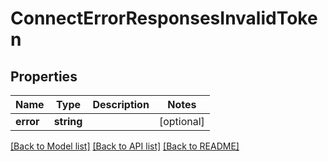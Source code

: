 # ConnectErrorResponsesInvalidToken

## Properties
Name | Type | Description | Notes
------------ | ------------- | ------------- | -------------
**error** | **string** |  | [optional] 

[[Back to Model list]](../../README.md#documentation-for-models) [[Back to API list]](../../README.md#documentation-for-api-endpoints) [[Back to README]](../../README.md)

